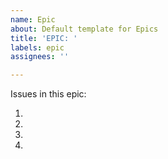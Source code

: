 ```yaml
---
name: Epic
about: Default template for Epics
title: 'EPIC: '
labels: epic
assignees: ''

---
```


Issues in this epic:

1.
2.
3.
4.
